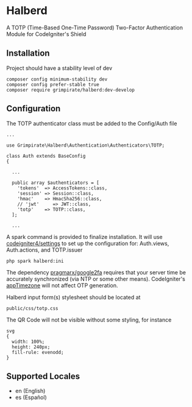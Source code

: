 # Halberd
A TOTP (Time-Based One-Time Password) Two-Factor Authentication Module for CodeIgniter's Shield
## Installation
Project should have a stability level of dev
```
composer config minimum-stability dev
composer config prefer-stable true
composer require grimpirate/halberd:dev-develop
```
## Configuration
The TOTP authenticator class must be added to the Config/Auth file
```
...

use Grimpirate\Halberd\Authentication\Authenticators\TOTP;

class Auth extends BaseConfig
{

  ...

  public array $authenticators = [
    'tokens'  => AccessTokens::class,
    'session' => Session::class,
    'hmac'    => HmacSha256::class,
    // 'jwt'     => JWT::class,
    'totp'    => TOTP::class,
  ];

  ...
```
A spark command is provided to finalize installation. It will use [codeigniter4/settings](https://github.com/codeigniter4/settings) to set up the configuration for: Auth.views, Auth.actions, and TOTP.issuer
```
php spark halberd:ini
```
The dependency [pragmarx/google2fa](https://github.com/antonioribeiro/google2fa?tab=readme-ov-file#server-time) requires that your server time be accurately synchronized (via NTP or some other means). CodeIgniter's [appTimezone](https://github.com/codeigniter4/CodeIgniter4/blob/655bd1de0c460b0e1353d2ead8ecff956ac08ccc/app/Config/App.php#L136) will not affect OTP generation.

Halberd input form(s) stylesheet should be located at
```
public/css/totp.css
```
The QR Code will not be visible without some styling, for instance
```
svg
{
  width: 100%;
  height: 240px;
  fill-rule: evenodd;
}
```
## Supported Locales
* en (English)
* es (Español)
